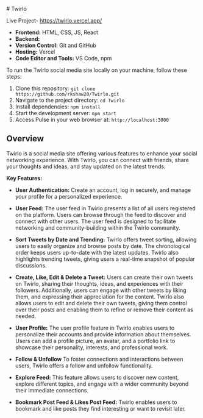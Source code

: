 #   T w i r l o 
<br>

Live Project- https://twirlo.vercel.app/

- **Frontend:** HTML, CSS, JS, React
- **Backend:** 
- **Version Control:** Git and GitHub
- **Hosting:** Vercel
- **Code Editor and Tools:** VS Code, npm

To run the Twirlo social media site locally on your machine, follow these steps:
1. Clone this repository: `git clone https://github.com/rkshaw20/Twirlo.git`
2. Navigate to the project directory: `cd Twirlo`
3. Install dependencies: `npm install`
4. Start the development server: `npm start`
5. Access Pulse in your web browser at: `http://localhost:3000`


## Overview
Twirlo is a social media site offering various features to enhance your social networking experience. With Twirlo, you can connect with friends, share your thoughts and ideas, and stay updated on the latest trends. 

**Key Features:**
- **User Authentication:** Create an account, log in securely, and manage your profile for a personalized experience.
  
- **User Feed:**
The user feed in Twirlo presents a list of all users registered on the platform. Users can browse through the feed to discover and connect with other users. The user feed is designed to facilitate networking and community-building within the Twirlo community.

- **Sort Tweets by Date and Trending:** Twirlo offers tweet sorting, allowing users to easily organize and browse posts by date. The chronological order keeps users up-to-date with the latest updates. Twirlo also highlights trending tweets, giving users a real-time snapshot of popular discussions.
- **Create, Like, Edit & Delete a Tweet:** Users can create their own tweets on Twirlo, sharing their thoughts, ideas, and experiences with their followers. Additionally, users can engage with other tweets by liking them, and expressing their appreciation for the content. Twirlo also allows users to edit and delete their own tweets, giving them control over their posts and enabling them to refine or remove their content as needed.
- **User Profile:** The user profile feature in Twirlo enables users to personalize their accounts and provide information about themselves. Users can add a profile picture, an avatar, and a portfolio link to showcase their personality, interests, and professional work.
- **Follow & Unfollow**
To foster connections and interactions between users, Twirlo offers a follow and unfollow functionality.
- **Explore Feed:** This feature allows users to discover new content, explore different topics, and engage with a wider community beyond their immediate connections. 
- **Bookmark Post Feed & Likes Post Feed:** Twirlo enables users to bookmark and like posts they find interesting or want to revisit later.
